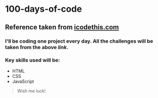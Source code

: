 # 100-days-of-code

## Reference taken from <a href="https://icodethis.com/">icodethis.com<a/>
### I'll be coding one project every day. All the challenges will be taken from the above *link*.
### Key skills used will be:
  * HTML
  * CSS
  * JavaScript
  
> Wish me luck!
